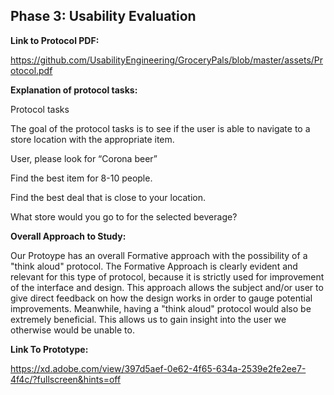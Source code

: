 ## Phase 3: Usability Evaluation

**Link to Protocol PDF:**

https://github.com/UsabilityEngineering/GroceryPals/blob/master/assets/Protocol.pdf

**Explanation of protocol tasks:**

Protocol tasks

The goal of the protocol tasks is to see if the user is able to navigate to a store location with the appropriate item.


User, please look for “Corona beer”

Find the best item for 8-10 people.

Find the best deal that is close to your location.

What store would you go to for the selected beverage? 


**Overall Approach to Study:**

Our Protoype has an overall Formative approach with the possibility of a "think aloud" protocol. The Formative Approach is clearly evident and relevant for this type of protocol, because it is strictly used for improvement of the interface and design. This approach allows the subject and/or user to give direct feedback on how the design works in order to gauge potential improvements. Meanwhile, having a "think aloud" protocol would also be extremely beneficial. This allows us to gain insight into the user we otherwise would be unable to.

**Link To Prototype:**

https://xd.adobe.com/view/397d5aef-0e62-4f65-634a-2539e2fe2ee7-4f4c/?fullscreen&hints=off

